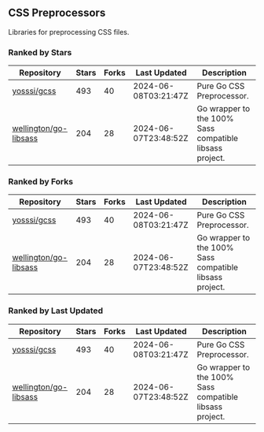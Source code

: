 ## CSS Preprocessors

Libraries for preprocessing CSS files.

### Ranked by Stars

| Repository | Stars | Forks | Last Updated | Description | 
|------------|-------|-------|--------------|-------------|
| [yosssi/gcss](https://github.com/yosssi/gcss) | 493 | 40 | 2024-06-08T03:21:47Z |  Pure Go CSS Preprocessor. |
| [wellington/go-libsass](https://github.com/wellington/go-libsass) | 204 | 28 | 2024-06-07T23:48:52Z |  Go wrapper to the 100% Sass compatible libsass project. |

### Ranked by Forks

| Repository | Stars | Forks | Last Updated | Description | 
|------------|-------|-------|--------------|-------------|
| [yosssi/gcss](https://github.com/yosssi/gcss) | 493 | 40 | 2024-06-08T03:21:47Z |  Pure Go CSS Preprocessor. |
| [wellington/go-libsass](https://github.com/wellington/go-libsass) | 204 | 28 | 2024-06-07T23:48:52Z |  Go wrapper to the 100% Sass compatible libsass project. |

### Ranked by Last Updated

| Repository | Stars | Forks | Last Updated | Description | 
|------------|-------|-------|--------------|-------------|
| [yosssi/gcss](https://github.com/yosssi/gcss) | 493 | 40 | 2024-06-08T03:21:47Z |  Pure Go CSS Preprocessor. |
| [wellington/go-libsass](https://github.com/wellington/go-libsass) | 204 | 28 | 2024-06-07T23:48:52Z |  Go wrapper to the 100% Sass compatible libsass project. |

